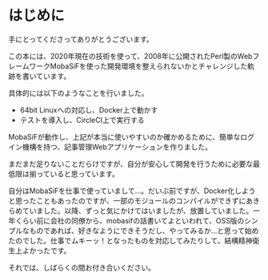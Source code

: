# はじめに

手にとってくださってありがとうございます。

この本には、2020年現在の技術を使って、2008年に公開されたPerl製のWebフレームワークMobaSiFを使った開発環境を整えられないかとチャレンジした軌跡を書いています。

具体的には以下のようなことを行いました。

- 64bit Linuxへの対応し、Docker上で動かす
- テストを導入し、CircleCI上で実行する

MobaSiFが動作し、上記が本当に使いやすいのか確かめるために、簡単なログイン機構を持つ、記事管理Webアプリケーションを作りました。

まだまだ足りないことだらけですが、自分が安心して開発を行うために必要な最低限は揃っていると思っています。

自分はMobaSiFを仕事で使っていまして…。だいぶ前ですが、Docker化しようと思ったこともあったのですが、一部のモジュールのコンパイルができずにあきらめていました。以降、ずっと気にかけてはいましたが、放置していました。一年くらい前に会社の同僚から、mobasifの話書いてよといわれて、OSS版のシンプルなものであれば、好きなようにできそうだし、やってみるか…と思って始めたのでした。仕事でムキーッ！となったものを対応してみたりして、結構精神衛生上よかったです。

それでは、しばらくの間お付き合いください。
